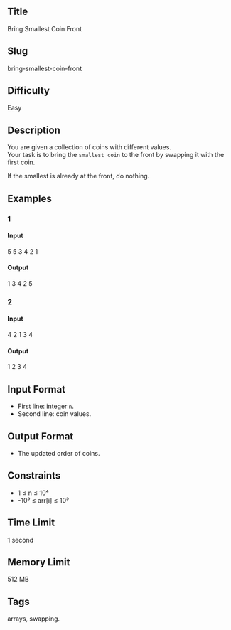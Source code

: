 ## Title

Bring Smallest Coin Front

## Slug

bring-smallest-coin-front

## Difficulty

Easy

## Description

You are given a collection of coins with different values.  
Your task is to bring the `smallest coin` to the front by swapping it with the first coin.  

If the smallest is already at the front, do nothing.

## Examples

### 1

#### Input

5
5 3 4 2 1 

#### Output
1 3 4 2 5

### 2

#### Input

4
2 1 3 4 

#### Output
1 2 3 4

## Input Format  

- First line: integer `n`.  
- Second line: coin values.

## Output Format  

- The updated order of coins.

## Constraints  

- 1 ≤ n ≤ 10⁴  
- -10⁹ ≤ arr[i] ≤ 10⁹  

## Time Limit

1 second

## Memory Limit

512 MB

## Tags

arrays, swapping.
